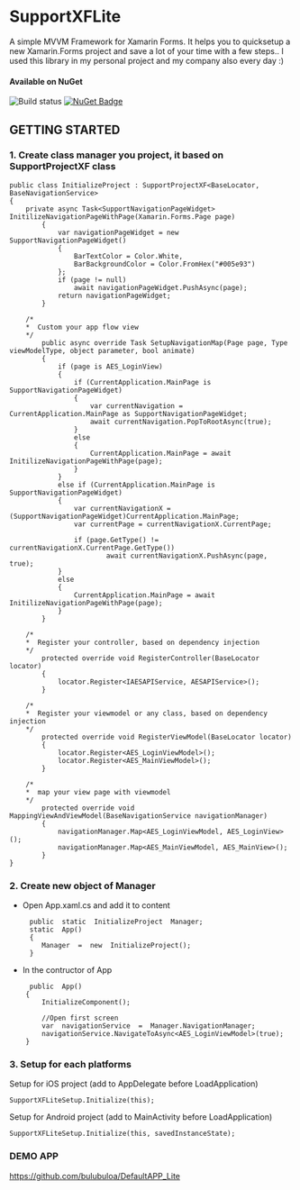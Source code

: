 
# SupportXFLite

A simple MVVM Framework for Xamarin Forms. It helps you to quicksetup a new Xamarin.Forms project and save a lot of your time with a few steps.. I used this library in my personal project and my company also every day :)

#### Available on NuGet
![Build status](https://ci.appveyor.com/api/projects/status/7g3sppml9ewumr9i/branch/master?svg=true) [![NuGet Badge](https://buildstats.info/nuget/SupportXFLite)](https://www.nuget.org/packages/SupportXFLite/)

## GETTING STARTED

### 1.  Create class manager you project, it based on **SupportProjectXF** class
```
public class InitializeProject : SupportProjectXF<BaseLocator, BaseNavigationService>
{
	private async Task<SupportNavigationPageWidget> InitilizeNavigationPageWithPage(Xamarin.Forms.Page page)
        {
            var navigationPageWidget = new SupportNavigationPageWidget()
            {
                BarTextColor = Color.White,
                BarBackgroundColor = Color.FromHex("#005e93")
            };
            if (page != null)
                await navigationPageWidget.PushAsync(page);
            return navigationPageWidget;
        }

	/*  
	*  Custom your app flow view
	*/
        public async override Task SetupNavigationMap(Page page, Type viewModelType, object parameter, bool animate)
        {
            if (page is AES_LoginView)
            {
                if (CurrentApplication.MainPage is SupportNavigationPageWidget)
                {
                    var currentNavigation = CurrentApplication.MainPage as SupportNavigationPageWidget;
                    await currentNavigation.PopToRootAsync(true);
                }
                else
                {
                    CurrentApplication.MainPage = await InitilizeNavigationPageWithPage(page);
                }
            }
            else if (CurrentApplication.MainPage is SupportNavigationPageWidget)
            {
                var currentNavigationX = (SupportNavigationPageWidget)CurrentApplication.MainPage;
                var currentPage = currentNavigationX.CurrentPage;

                if (page.GetType() != currentNavigationX.CurrentPage.GetType())
                        await currentNavigationX.PushAsync(page, true);
            }
            else
            {
                CurrentApplication.MainPage = await InitilizeNavigationPageWithPage(page);
            }
        }
		
	/*  
	*  Register your controller, based on dependency injection
	*/
        protected override void RegisterController(BaseLocator locator)
        {
            locator.Register<IAESAPIService, AESAPIService>();
        }
        
	/*  
	*  Register your viewmodel or any class, based on dependency injection
	*/
        protected override void RegisterViewModel(BaseLocator locator)
        {
            locator.Register<AES_LoginViewModel>();
            locator.Register<AES_MainViewModel>();
        }
		
	/*  
	*  map your view page with viewmodel
	*/
        protected override void MappingViewAndViewModel(BaseNavigationService navigationManager)
        {
            navigationManager.Map<AES_LoginViewModel, AES_LoginView>();
            navigationManager.Map<AES_MainViewModel, AES_MainView>();
        }
}
```


### 2. Create new object of Manager
- Open App.xaml.cs and add it to content
```
	 public  static  InitializeProject  Manager;  
	 static  App()  
	 {  
		Manager  =  new  InitializeProject();  
	 }
```
- In the contructor of App
```
	 public  App()  
	{  
		InitializeComponent();  
		
		//Open first screen
		var  navigationService  =  Manager.NavigationManager;  
		navigationService.NavigateToAsync<AES_LoginViewModel>(true);  
	}
```

### 3. Setup for each platforms
Setup for iOS project (add to AppDelegate before LoadApplication)

    SupportXFLiteSetup.Initialize(this);

Setup for Android project (add to MainActivity before LoadApplication)

    SupportXFLiteSetup.Initialize(this, savedInstanceState);

  
### DEMO APP
https://github.com/bulubuloa/DefaultAPP_Lite
